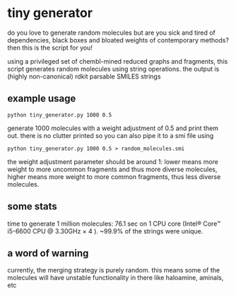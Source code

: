 # tiny generator

do you love to generate random molecules but are you sick and tired of dependencies, black boxes and bloated weights of contemporary methods? then this is the script for you!

using a privileged set of chembl-mined reduced graphs and fragments, this script generates random molecules using string operations. the output is (highly non-canonical) rdkit parsable SMILES strings

## example usage

```python tiny_generator.py 1000 0.5```

generate 1000 molecules with a weight adjustment of 0.5 and print them out. there is no clutter printed so you can also pipe it to a smi file using

```python tiny_generator.py 1000 0.5 > random_molecules.smi```

the weight adjustment parameter should be around 1: lower means more weight to more uncommon fragments and thus more diverse molecules, higher means more weight to more common fragments, thus less diverse molecules.

## some stats
time to generate 1 million molecules: 76.1 sec on 1 CPU core (Intel® Core™ i5-6600 CPU @ 3.30GHz × 4 ). ~99.9% of the strings were unique.

## a word of warning
currently, the merging strategy is purely random. this means some of the molecules will have unstable functionality in there like haloamine, aminals, etc
